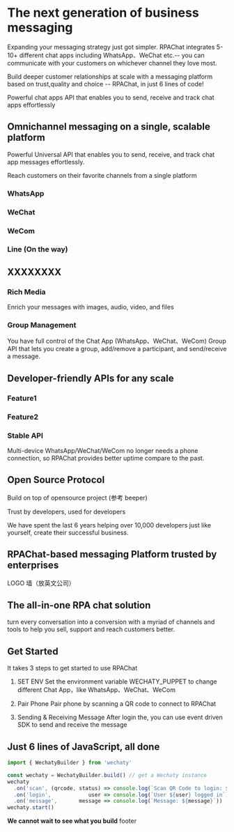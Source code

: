 # The next generation of business messaging

Expanding your messaging strategy just got simpler. RPAChat integrates 5-10+ different chat apps including WhatsApp、WeChat etc.-- you can communicate with your customers on whichever channel they love most.

Build deeper customer relationships at scale with a messaging platform based on trust,quality and choice -- RPAChat, in just 6 lines of code!

Powerful chat apps API that enables you to send, receive and track chat apps effortlessly

## Omnichannel messaging on a single, scalable platform

Powerful Universal API that enables you to send, receive, and track chat app messages effortlessly.

Reach customers on their favorite channels from a single platform

### WhatsApp

### WeChat

### WeCom

### Line (On the way)

## XXXXXXXX

### Rich Media

Enrich your messages with images, audio, video, and files

### Group Management

You have full control of the Chat App (WhatsApp、WeChat、WeCom) Group API that lets you create a group, add/remove a participant, and send/receive a message.

## Developer-friendly APIs for any scale

### Feature1

### Feature2

### Stable API

Multi-device WhatsApp/WeChat/WeCom no longer needs a phone connection, so RPAChat provides better uptime compare to the past.

## Open Source Protocol

Build on top of opensource project (参考 beeper)

Trust by developers, used for developers

We have spent the last 6 years helping over 10,000 developers just like yourself, create their successful business.

## RPAChat-based messaging Platform trusted by enterprises

LOGO 墙（放英文公司）

## The all-in-one RPA chat solution

turn every conversation into a conversion with a myriad of channels and tools to help you sell, support and reach customers better.

## Get Started

It takes 3 steps to get started to use RPAChat

1. SET ENV
Set the environment variable WECHATY_PUPPET to change different Chat App，like WhatsApp、WeChat、WeCom

2. Pair Phone
Pair phone by scanning a QR code to connect to RPAChat

3. Sending & Receiving Message
After login the, you can use event driven SDK to send and receive the message

## Just 6 lines of JavaScript, all done

```ts
import { WechatyBuilder } from 'wechaty'

const wechaty = WechatyBuilder.build() // get a Wechaty instance
wechaty
  .on('scan', (qrcode, status) => console.log(`Scan QR Code to login: ${status}\nhttps://wechaty.js.org/qrcode/${encodeURIComponent(qrcode)}`))
  .on('login',            user => console.log(`User ${user} logged in`))
  .on('message',       message => console.log(`Message: ${message}`))
wechaty.start()
```

__We cannot wait to see what you build__
footer
